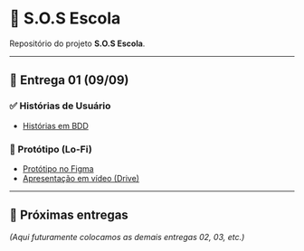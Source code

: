 # 📘 S.O.S Escola

Repositório do projeto **S.O.S Escola**.

---

## 📌 Entrega 01 (09/09)

### ✅ Histórias de Usuário
- [Histórias em BDD](docs/historias-bdd.md)

### 🎨 Protótipo (Lo-Fi)
- [Protótipo no Figma](https://www.figma.com/design/LttrqgGPeTN1Wa9hu6Iidk/S.O.S-Escola?node-id=0-1)
- [Apresentação em vídeo (Drive)](https://drive.google.com/file/d/1OaMrHyjbxgaxI05TlfGhUkSIQZyMPNBp/view)

---

## 📌 Próximas entregas
*(Aqui futuramente colocamos as demais entregas 02, 03, etc.)*
